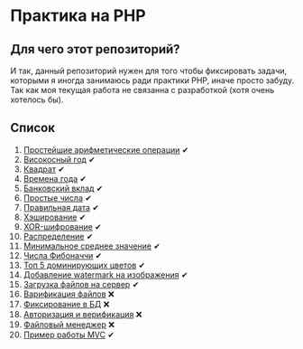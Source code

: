 # Практика на PHP

## Для чего этот репозиторий?
И так, данный репозиторий нужен для того чтобы фиксировать задачи, которыми я иногда занимаюсь ради практики PHP, иначе просто забуду.
Так как моя текущая работа не связанна с разработкой (хотя очень хотелось бы).

## Список
1. [Простейшие арифметические операции](./simple-arithmetics) ✔
2. [Високосный год](./leap-year) ✔
3. [Квадрат](./square) ✔
4. [Времена года](./seasons-of-the-year) ✔
5. [Банковский вклад](./bank-deposit) ✔
6. [Простые числа](./prime-numbers) ✔
7. [Правильная дата](./right-date) ✔
8. [Хэширование](./hash) ✔
9. [XOR-шифрование](./xor) ✔
10. [Распределение](./distribution) ✔
11. [Минимальное среднее значение](./avarage-min-max) ✔
12. [Числа Фибоначчи](./fibonachi) ✔
13. [Топ 5 доминирующих цветов](./top-5-colors) ✔
14. [Добавление watermark на изображения](./watermark) ✔
15. [Загрузка файлов на сервер](./upload-file) ✔
16. [Варификация файлов](./verify-files) ❌
17. [Фиксирование в БД](./database-worker) ❌
18. [Авторизация и верификация](./authorization-verification) ❌
19. [Файловый менеджер](./file-manager) ❌
20. [Пример работы MVC](./mvc) ✔